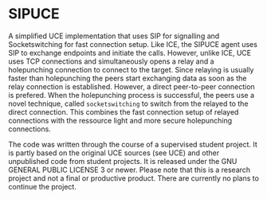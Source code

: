 SIPUCE
======

A simplified UCE implementation that uses SIP for signalling and Socketswitching for fast connection setup.
Like ICE, the SIPUCE agent uses SIP to exchange endpoints and initiate the calls. However, unlike ICE, UCE uses TCP connections and simultaneously opens a relay and a holepunching connection to connect to the target. Since relaying is usually faster than holepunching the peers start exchanging data as soon as the relay connection is established. However, a direct peer-to-peer connection is prefered. When the holepunching process is successful, the peers use a novel technique, called `socketswitching` to switch from the relayed to the direct connection. This combines the fast connection setup of relayed connections with the ressource light and more secure holepunching connections.

The code was written through the course of a supervised student project. It is partly based on the original UCE sources (see UCE) and other unpublished code from student projects. It is released under the GNU GENERAL PUBLIC LICENSE 3 or newer. Please note that this is a research project and not a final or productive product. There are currently no plans to continue the project.

